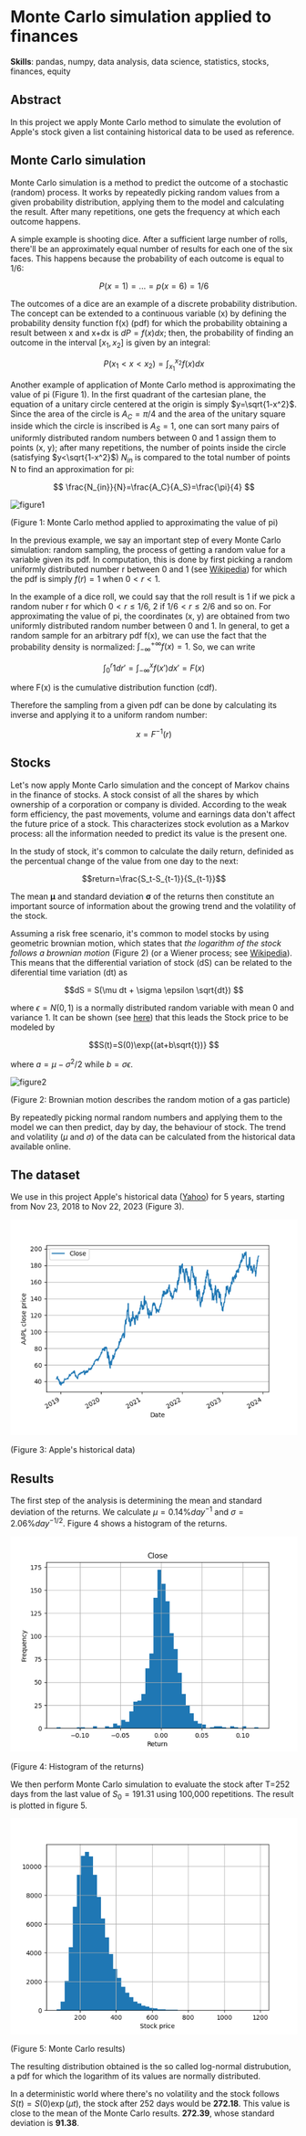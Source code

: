 # Monte Carlo simulation applied to finances

**Skills**: pandas, numpy, data analysis, data science, statistics, stocks, finances, equity

## Abstract

In this project we apply Monte Carlo method to simulate the evolution of Apple's stock given a list containing historical data to be used as reference.

## Monte Carlo simulation

Monte Carlo simulation is a method to predict the outcome of a stochastic (random) process. It works by repeatedly picking random values from a given probability distribution, applying them to the model and calculating the result. After many repetitions, one gets the frequency at which each outcome happens.

A simple example is shooting dice. After a sufficient large number of rolls, there'll be an approximately equal number of results for each one of the six faces. This happens because the probability of each outcome is equal to 1/6:

$$P(x=1)=...=p(x=6)=1/6 $$

The outcomes of a dice are an example of a discrete probability distribution. The concept can be extended to a continuous variable (x) by defining the probability density function f(x) (pdf) for which the probability obtaining a result between x and x+dx is $dP=f(x)dx$; then, the probability of finding an outcome in the interval $[x_1 , x_2]$ is given by an integral:

$$P({x_1} < x < {x_2})=\int_{x_1}^{x_2} f(x) dx $$

Another example of application of Monte Carlo method is approximating the value of pi (Figure 1). In the first quadrant of the cartesian plane, the equation of a unitary circle centered at the origin is simply $y=\sqrt{1-x^2}$. Since the area of the circle is $A_C = \pi/4$ and the area of the unitary square inside which the circle is inscribed is $A_S = 1$, one can sort many pairs of uniformly distributed random numbers between 0 and 1 assign them to points (x, y); after many repetitions, the number of points inside the circle (satisfying $y<\sqrt{1-x^2}$) $N_{in}$ is compared to the total number of points N to find an approximation for pi:

$$ \frac{N_{in}}{N}=\frac{A_C}{A_S}=\frac{\pi}{4} $$

![figure1](https://felixdmr.com/post-assets/2020-09-20-pi-from-monte-carlo/monte-carlo-pi.gif)

(Figure 1: Monte Carlo method applied to approximating the value of pi)

In the previous example, we say an important step of every Monte Carlo simulation: random sampling, the process of getting a random value for a variable given its pdf. In computation, this is done by first picking a random uniformly distributed number r between 0 and 1 (see [Wikipedia](https://en.wikipedia.org/wiki/Pseudorandom_number_generator)) for which the pdf is simply $f(r)=1$ when $0 < r < 1$.

In the example of a dice roll, we could say that the roll result is 1 if we pick a random nuber r for which $0 < r \leq 1/6$, 2 if $1/6 < r \leq 2/6$ and so on. For approximating the value of pi, the coordinates (x, y) are obtained from two uniformly distributed random number between 0 and 1. In general, to get a random sample for an arbitrary pdf f(x), we can use the fact that the probability density is normalized: $\int_{-\infty}^{+\infty} f(x) = 1$. So, we can write

$$ \int_{0}^r 1 dr' = \int_{-\infty}^x f(x')dx'=F(x) $$

where F(x) is the cumulative distribution function (cdf).

Therefore the sampling from a given pdf can be done by calculating its inverse and applying it to a uniform random number:

$$ x=F^{-1}(r) $$

## Stocks

Let's now apply Monte Carlo simulation and the concept of Markov chains in the finance of stocks. A stock consist of all the shares by which ownership of a corporation or company is divided. According to the weak form efficiency, the past movements, volume and earnings data don't affect the future price of a stock. This characterizes stock evolution as a Markov process: all the information needed to predict its value is the present one.

In the study of stock, it's common to calculate the daily return, definided as the percentual change of the value from one day to the next:

$$return=\frac{S_t-S_{t-1}}{S_{t-1}}$$

The mean $\boldsymbol{\mu}$ and standard deviation $\boldsymbol{\sigma}$ of the returns then constitute an important source of information about the growing trend and the volatility of the stock.

Assuming a risk free scenario, it's common to model stocks by using geometric brownian motion, which states that *the logarithm of the stock follows a brownian motion* (Figure 2) (or a Wiener process; see [Wikipedia](https://en.wikipedia.org/wiki/Wiener_process)). This means that the differential variation of stock (dS) can be related to the diferential time variation (dt) as

$$dS = S(\mu dt + \sigma \epsilon \sqrt{dt}) $$

where $\epsilon=N(0,1)$ is a normally distributed random variable with mean 0 and variance 1. It can be shown (see [here](https://medium.com/@polanitzer/forward-looking-monte-carlo-simulation-predict-the-future-value-of-equity-using-the-lognormal-f54320f9c230)) that this leads the Stock price to be modeled by

$$S(t)=S(0)\exp{(at+b\sqrt{t})} $$

where $a=\mu-\sigma^2/2$ while $b=\sigma \epsilon$.

![figure2](https://hkilter.com/images/9/99/Brownian-motion.gif)

(Figure 2: Brownian motion describes the random motion of a gas particle)

By repeatedly picking normal random numbers and applying them to the model we can then predict, day by day, the behaviour of stock. The trend and volatility ($\mu$ and $\sigma$) of the data can be calculated from the historical data available online.

## The dataset

We use in this project Apple's historical data ([Yahoo](https://finance.yahoo.com/quote/AAPL/)) for 5 years, starting from Nov 23, 2018 to Nov 22, 2023 (Figure 3).

![figure3](https://github.com/rafael-raiser/portfolio_montecarlo/blob/main/AAPL_stock.png)

(Figure 3: Apple's historical data)

## Results

The first step of the analysis is determining the mean and standard deviation of the returns. We calculate $\mu=0.14\% day^{-1}$ and $\sigma=2.06\% day^{-1/2}$. Figure 4 shows a histogram of the returns.

![figure4](https://github.com/rafael-raiser/portfolio_montecarlo/blob/main/returns_hist.png)

(Figure 4: Histogram of the returns)

We then perform Monte Carlo simulation to evaluate the stock after T=252 days from the last value of $S_0=191.31$ using 100,000 repetitions. The result is plotted in figure 5.

![figure5](https://github.com/rafael-raiser/portfolio_montecarlo/blob/main/results_hist.png)

(Figure 5: Monte Carlo results)

The resulting distribution obtained is the so called log-normal distrubution, a pdf for which the logarithm of its values are normally distributed.

In a deterministic world where there's no volatility and the stock follows $S(t)=S(0)\exp{(\mu t)}$, the stock after 252 days would be **272.18**. This value is close to the mean of the Monte Carlo results. **272.39**, whose standard deviation is **91.38**.

